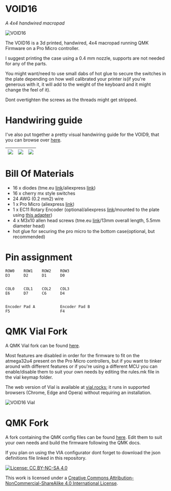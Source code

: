 # VOID16
*A 4x4 handwired macropad*

![VOID16](https://i.imgur.com/ExFBLPU.jpg)

The VOID16 is a 3d printed, handwired, 4x4 macropad running QMK Firmware on a Pro Micro controller.

I suggest printing the case using a 0.4 mm nozzle, supports are not needed for any of the parts.

You might want/need to use small dabs of hot glue to secure the switches in the plate depending on how well calibrated your printer is(if you're generous with it, it will add to the weight of the keyboard and it might change the feel of it).

Dont overtighten the screws as the threads might get stripped.

# Handwiring guide

I've also put together a pretty visual handwiring guide for the VOID9, that you can browse over [here](https://victorlucachi.ro/journal/void9-wiring-guide/).

| ![](https://i.imgur.com/01WknB5.jpg) 	| ![](https://i.imgur.com/GMMczAH.jpg) 	| ![](https://i.imgur.com/5NyUoJY.jpg) 	|
|---------------------------------------|---------------------------------------|---------------------------------------|

# Bill Of Materials

* 16 x diodes (tme.eu [link](https://www.tme.eu/ro/en/details/1n4148-dio/tht-universal-diodes/diotec-semiconductor/1n4148/)/aliexpress [link](https://www.aliexpress.com/item/32729204179.html))
* 16 x cherry mx style switches
* 24 AWG (0.2 mm2) wire
* 1 x Pro Micro (aliexpress [link](https://www.aliexpress.com/item/32902569443.html))
* 1 x EC11 Rotary Encoder (optional/aliexpress [link](https://www.aliexpress.com/item/32872039030.html)/mounted to the plate using [this adapter](https://www.thingiverse.com/thing:3770166))
* 4 x M3x10 allen head screws (tme.eu [link](https://www.tme.eu/ro/en/details/m3x10_d912-a2/bolts/kraftberg/)/13mm overall length, 5.5mm diameter head)
* hot glue for securing the pro micro to the bottom case(optional, but recommended)

# Pin assignment

    ROW0    ROW1    ROW2    ROW3
    D3      D2      D1      D0
    
    
    COL0    COL1    COL2    COL3
    E6      D7      C6      D4


    Encoder Pad A           Encoder Pad B
    F5                      F4

# QMK Vial Fork

A QMK Vial fork can be found [here](https://github.com/victorlucachi/vial-qmk/tree/dev_void/keyboards/handwired/void16).

Most features are disabled in order for the firmware to fit on the atmega32u4 present on the Pro Micro controllers, but if you want to tinker around with different features or if you're using a different MCU you can enable/disable them to suit your own needs by editing the rules.mk file in the vial keymap folder.

The web version of Vial is available at [vial.rocks](https://vial.rocks/); it runs in supported browsers (Chrome, Edge and Opera) without requiring an installation.

![VOID16 Vial](https://user-images.githubusercontent.com/2669084/198690371-50307f1a-9eaf-4ff5-9dfa-ae39cdf3d989.png)

# QMK Fork

A fork containing the QMK config files can be found [here](https://github.com/victorlucachi/qmk_firmware/tree/dev_void/keyboards/handwired/void16). Edit them to suit your own needs and build the firmware following the QMK docs.

If you plan on using the VIA configurator dont forget to download the json definitions file linked in this repository.

[![License: CC BY-NC-SA 4.0](https://img.shields.io/badge/License-CC%20BY--NC--SA%204.0-blue)](https://creativecommons.org/licenses/by-nc-sa/4.0/)

This work is licensed under a [Creative Commons Attribution-NonCommercial-ShareAlike 4.0 International License](https://creativecommons.org/licenses/by-nc-sa/4.0/).
